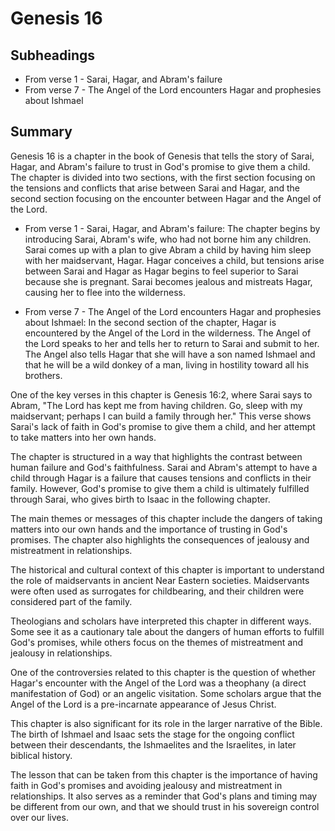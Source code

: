 # Genesis 16

## Subheadings

* From verse 1 - Sarai, Hagar, and Abram's failure
* From verse 7 - The Angel of the Lord encounters Hagar and prophesies about Ishmael

## Summary

Genesis 16 is a chapter in the book of Genesis that tells the story of Sarai, Hagar, and Abram's failure to trust in God's promise to give them a child. The chapter is divided into two sections, with the first section focusing on the tensions and conflicts that arise between Sarai and Hagar, and the second section focusing on the encounter between Hagar and the Angel of the Lord.

* From verse 1 - Sarai, Hagar, and Abram's failure:
The chapter begins by introducing Sarai, Abram's wife, who had not borne him any children. Sarai comes up with a plan to give Abram a child by having him sleep with her maidservant, Hagar. Hagar conceives a child, but tensions arise between Sarai and Hagar as Hagar begins to feel superior to Sarai because she is pregnant. Sarai becomes jealous and mistreats Hagar, causing her to flee into the wilderness.

* From verse 7 - The Angel of the Lord encounters Hagar and prophesies about Ishmael:
In the second section of the chapter, Hagar is encountered by the Angel of the Lord in the wilderness. The Angel of the Lord speaks to her and tells her to return to Sarai and submit to her. The Angel also tells Hagar that she will have a son named Ishmael and that he will be a wild donkey of a man, living in hostility toward all his brothers.

One of the key verses in this chapter is Genesis 16:2, where Sarai says to Abram, "The Lord has kept me from having children. Go, sleep with my maidservant; perhaps I can build a family through her." This verse shows Sarai's lack of faith in God's promise to give them a child, and her attempt to take matters into her own hands.

The chapter is structured in a way that highlights the contrast between human failure and God's faithfulness. Sarai and Abram's attempt to have a child through Hagar is a failure that causes tensions and conflicts in their family. However, God's promise to give them a child is ultimately fulfilled through Sarai, who gives birth to Isaac in the following chapter.

The main themes or messages of this chapter include the dangers of taking matters into our own hands and the importance of trusting in God's promises. The chapter also highlights the consequences of jealousy and mistreatment in relationships.

The historical and cultural context of this chapter is important to understand the role of maidservants in ancient Near Eastern societies. Maidservants were often used as surrogates for childbearing, and their children were considered part of the family.

Theologians and scholars have interpreted this chapter in different ways. Some see it as a cautionary tale about the dangers of human efforts to fulfill God's promises, while others focus on the themes of mistreatment and jealousy in relationships.

One of the controversies related to this chapter is the question of whether Hagar's encounter with the Angel of the Lord was a theophany (a direct manifestation of God) or an angelic visitation. Some scholars argue that the Angel of the Lord is a pre-incarnate appearance of Jesus Christ.

This chapter is also significant for its role in the larger narrative of the Bible. The birth of Ishmael and Isaac sets the stage for the ongoing conflict between their descendants, the Ishmaelites and the Israelites, in later biblical history.

The lesson that can be taken from this chapter is the importance of having faith in God's promises and avoiding jealousy and mistreatment in relationships. It also serves as a reminder that God's plans and timing may be different from our own, and that we should trust in his sovereign control over our lives.